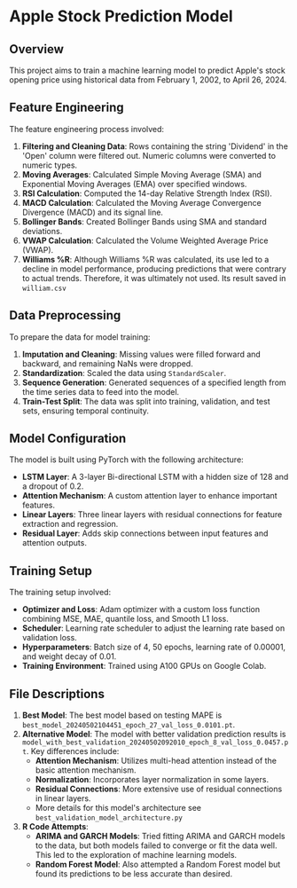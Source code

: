 # Apple Stock Prediction Model

## Overview

This project aims to train a machine learning model to predict Apple's stock opening price using historical data from February 1, 2002, to April 26, 2024.

## Feature Engineering

The feature engineering process involved:
1. **Filtering and Cleaning Data**: Rows containing the string 'Dividend' in the 'Open' column were filtered out. Numeric columns were converted to numeric types.
2. **Moving Averages**: Calculated Simple Moving Average (SMA) and Exponential Moving Averages (EMA) over specified windows.
3. **RSI Calculation**: Computed the 14-day Relative Strength Index (RSI).
4. **MACD Calculation**: Calculated the Moving Average Convergence Divergence (MACD) and its signal line.
5. **Bollinger Bands**: Created Bollinger Bands using SMA and standard deviations.
6. **VWAP Calculation**: Calculated the Volume Weighted Average Price (VWAP).
7. **Williams %R**: Although Williams %R was calculated, its use led to a decline in model performance, producing predictions that were contrary to actual trends. Therefore, it was ultimately not used. Its result saved in `william.csv` 

## Data Preprocessing

To prepare the data for model training:
1. **Imputation and Cleaning**: Missing values were filled forward and backward, and remaining NaNs were dropped.
2. **Standardization**: Scaled the data using `StandardScaler`.
3. **Sequence Generation**: Generated sequences of a specified length from the time series data to feed into the model.
4. **Train-Test Split**: The data was split into training, validation, and test sets, ensuring temporal continuity.

## Model Configuration

The model is built using PyTorch with the following architecture:
- **LSTM Layer**: A 3-layer Bi-directional LSTM with a hidden size of 128 and a dropout of 0.2.
- **Attention Mechanism**: A custom attention layer to enhance important features.
- **Linear Layers**: Three linear layers with residual connections for feature extraction and regression.
- **Residual Layer**: Adds skip connections between input features and attention outputs.

## Training Setup

The training setup involved:
- **Optimizer and Loss**: Adam optimizer with a custom loss function combining MSE, MAE, quantile loss, and Smooth L1 loss.
- **Scheduler**: Learning rate scheduler to adjust the learning rate based on validation loss.
- **Hyperparameters**: Batch size of 4, 50 epochs, learning rate of 0.00001, and weight decay of 0.01.
- **Training Environment**: Trained using A100 GPUs on Google Colab.

## File Descriptions

1. **Best Model**: The best model based on testing MAPE is `best_model_20240502104451_epoch_27_val_loss_0.0101.pt`.
2. **Alternative Model**: The model with better validation prediction results is `model_with_best_validation_20240502092010_epoch_8_val_loss_0.0457.pt`. Key differences include:
   - **Attention Mechanism**: Utilizes multi-head attention instead of the basic attention mechanism.
   - **Normalization**: Incorporates layer normalization in some layers.
   - **Residual Connections**: More extensive use of residual connections in linear layers.
   - More details for this model's architecture see `best_validation_model_architecture.py`
3. **R Code Attempts**: 
   - **ARIMA and GARCH Models**: Tried fitting ARIMA and GARCH models to the data, but both models failed to converge or fit the data well. This led to the exploration of machine learning models.
   - **Random Forest Model**: Also attempted a Random Forest model but found its predictions to be less accurate than desired.
